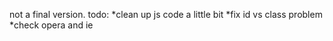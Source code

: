 not a final version.
todo:
*clean up js code a little bit
*fix id vs class problem
*check opera and ie